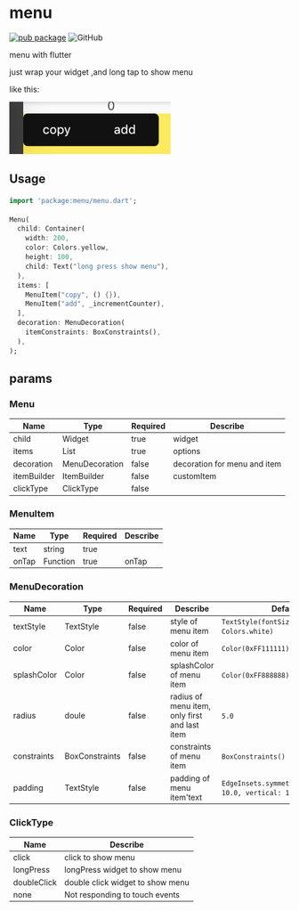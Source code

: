 # menu

[![pub package](https://img.shields.io/pub/v/menu.svg)](https://pub.dartlang.org/packages/menu)
![GitHub](https://img.shields.io/github/license/caijinglong/flutter_long_tap_menu.svg)

menu with flutter

just wrap your widget ,and long tap to show menu

like this:

![img](https://raw.githubusercontent.com/CaiJingLong/asset_for_picgo/master/20190301214752.png)

## Usage

```dart
import 'package:menu/menu.dart';

Menu(
  child: Container(
    width: 200,
    color: Colors.yellow,
    height: 100,
    child: Text("long press show menu"),
  ),
  items: [
    MenuItem("copy", () {}),
    MenuItem("add", _incrementCounter),
  ],
  decoration: MenuDecoration(
    itemConstraints: BoxConstraints(),
  ),
);
```

## params

### Menu

| Name        | Type           | Required | Describe                     |
| ----------- | -------------- | -------- | ---------------------------- |
| child       | Widget         | true     | widget                       |
| items       | List<MenuItem> | true     | options                      |
| decoration  | MenuDecoration | false    | decoration for menu and item |
| itemBuilder | ItemBuilder    | false    | customItem                   |
| clickType   | ClickType      | false    |                              |

### MenuItem

| Name  | Type     | Required | Describe |
| ----- | -------- | -------- | -------- |
| text  | string   | true     |          |
| onTap | Function | true     | onTap    |

### MenuDecoration

| Name        | Type           | Required | Describe                                      | Default                                                  |
| ----------- | -------------- | -------- | --------------------------------------------- | -------------------------------------------------------- |
| textStyle   | TextStyle      | false    | style of menu item                            | `TextStyle(fontSize: 14.0,color: Colors.white)`          |
| color       | Color          | false    | color of menu item                            | `Color(0xFF111111)`                                      |
| splashColor | Color          | false    | splashColor of menu item                      | `Color(0xFF888888)`                                      |
| radius      | doule          | false    | radius of menu item, only first and last item | `5.0`                                                    |
| constraints | BoxConstraints | false    | constraints of menu item                      | `BoxConstraints()`                                       |
| padding     | TextStyle      | false    | padding of menu item'text                     | `EdgeInsets.symmetric(horizontal: 10.0, vertical: 10.0)` |

### ClickType

| Name        | Describe                         |
| ----------- | -------------------------------- |
| click       | click to show menu               |
| longPress   | longPress widget to show menu    |
| doubleClick | double click widget to show menu |
| none        | Not responding to touch events   |
